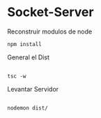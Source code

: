 

# Socket-Server

Reconstruir modulos de node

```
npm install 

```

General el Dist

```

tsc -w

```

Levantar Servidor

```

nodemon dist/

```